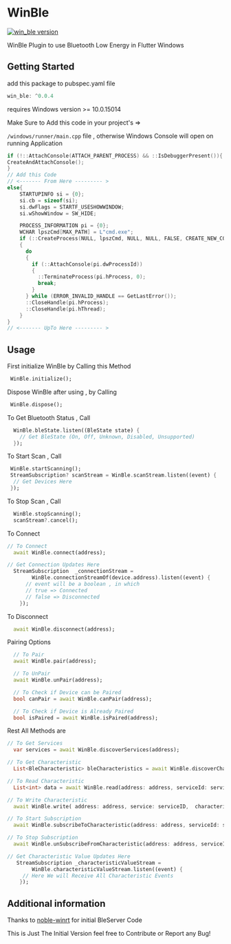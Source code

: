 # WinBle

[![win_ble version](https://img.shields.io/pub/v/win_ble?label=win_ble)](https://pub.dev/packages/win_ble)

WinBle Plugin to use Bluetooth Low Energy in Flutter Windows

## Getting Started

add this package to pubspec.yaml file

```dart
win_ble: ^0.0.4
```

requires Windows version >= 10.0.15014

Make Sure to Add this code in your project's =>

`/windows/runner/main.cpp` file , otherwise Windows Console will open on running Application

```c++
if (!::AttachConsole(ATTACH_PARENT_PROCESS) && ::IsDebuggerPresent()){
CreateAndAttachConsole();
}
// Add this Code
// <------- From Here --------- >
else{
    STARTUPINFO si = {0};
    si.cb = sizeof(si);
    si.dwFlags = STARTF_USESHOWWINDOW;
    si.wShowWindow = SW_HIDE;

    PROCESS_INFORMATION pi = {0};
    WCHAR lpszCmd[MAX_PATH] = L"cmd.exe";
    if (::CreateProcess(NULL, lpszCmd, NULL, NULL, FALSE, CREATE_NEW_CONSOLE | CREATE_NO_WINDOW, NULL, NULL, &si, &pi))
    {
      do
      {
        if (::AttachConsole(pi.dwProcessId))
        {
          ::TerminateProcess(pi.hProcess, 0);
          break;
        }
      } while (ERROR_INVALID_HANDLE == GetLastError());
      ::CloseHandle(pi.hProcess);
      ::CloseHandle(pi.hThread);
    }
}
// <------- UpTo Here --------- >
```

## Usage

First initialize WinBle by Calling this Method

```dart
 WinBle.initialize();
```

Dispose WinBle after using , by Calling

```dart
 WinBle.dispose();
```

To Get Bluetooth Status , Call

```dart
  WinBle.bleState.listen((BleState state) {
    // Get BleState (On, Off, Unknown, Disabled, Unsupported)
  });
```


To Start Scan , Call

```dart
 WinBle.startScanning();
 StreamSubscription? scanStream = WinBle.scanStream.listen((event) {
  // Get Devices Here
 });
```

To Stop Scan , Call

```dart
  WinBle.stopScanning();
  scanStream?.cancel();
```

To Connect 
```dart
// To Connect
  await WinBle.connect(address);

// Get Connection Updates Here
  StreamSubscription  _connectionStream =
        WinBle.connectionStreamOf(device.address).listen((event) {
      // event will be a boolean , in which
      // true => Connected
      // false => Disconnected
    });
```

To Disconnect
```dart
  await WinBle.disconnect(address);
```

Pairing Options
```dart
  // To Pair
  await WinBle.pair(address);

  // To UnPair
  await WinBle.unPair(address);

  // To Check if Device can be Paired
  bool canPair = await WinBle.canPair(address);

  // To Check if Device is Already Paired
  bool isPaired = await WinBle.isPaired(address);
```
Rest All Methods are
```dart
// To Get Services
  var services = await WinBle.discoverServices(address);

// To Get Characteristic
  List<BleCharacteristic> bleCharacteristics = await WinBle.discoverCharacteristics(address: address, serviceId: serviceID);

// To Read Characteristic
  List<int> data = await WinBle.read(address: address, serviceId: serviceID, characteristicId: charID);

// To Write Characteristic
  await WinBle.write( address: address, service: serviceID,  characteristic: charID,  data: data, writeWithResponse: writeWithResponse);

// To Start Subscription
  await WinBle.subscribeToCharacteristic(address: address, serviceId: serviceID, characteristicId: charID);

// To Stop Subscription
  await WinBle.unSubscribeFromCharacteristic(address: address, serviceId: serviceID, characteristicId: charID);

// Get Characteristic Value Updates Here
   StreamSubscription _characteristicValueStream =
        WinBle.characteristicValueStream.listen((event) {
     // Here We will Receive All Characteristic Events
    });

```

## Additional information
Thanks to [noble-winrt](https://github.com/urish/noble-winrt) for initial BleServer Code

This is Just The Initial Version feel free to Contribute or Report any Bug!
